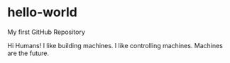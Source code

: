 # hello-world
My first GitHub Repository

Hi Humans!
I like building machines. I like controlling machines.
Machines are the future.
